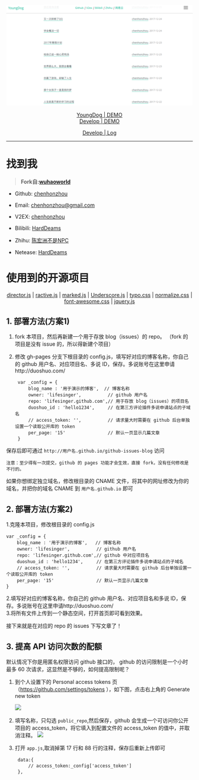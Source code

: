 
<p align="center"><img src="src/v1.7.1.png"/></p>

<p align="center" style="font-weight: blod;">
  <a href="http://装逼.top" target="_blank">YoungDog | DEMO</a>  
  <br>
  <a href="http://html.chenhonzhou.link/?https://github.com/chenhonzhou/Note-blog/blob/develop/index.html" target="_blank">Develop | DEMO</a>

</p>

<p align="center">
  <a href="log">Develop | Log</a>
</p>

------------


# 找到我
> **Fork自:[wuhaoworld](https://github.com/wuhaoworld/github-issues-blog)**

- Github: [chenhonzhou](http://github.com/chenhonzhou)

- Email: [chenhonzhou@gmail.com](https://www.google.com/gmail)

- V2EX:  [chenhonzhou](https://www.v2ex.com/member/chenhonzhou)

- Bilibili: [HardDeams](https://space.bilibili.com/27013266/#/)

- Zhihu: [陈宏洲不是NPC](https://www.zhihu.com/people/ChenHonZhouRemix/activities)

- Netease: [HardDeams](http://music.163.com/#/user/home?id=266341607)

# 使用到的开源项目

<p align="center">
  <a href="https://github.com/flatiron/director">director.js</a> |
  <a href="http://www.ractivejs.org">ractive.js</a> |
  <a href="http://fontawesome.io/">marked.js</a> |
  <a href="http://underscorejs.org/">Underscore.js</a> |
  <a href="https://typo.sofi.sh/">typo.css</a> |
  <a href="http://underscorejs.org/">normalize.css</a> |
  <a href="http://fontawesome.io/">font-awesome.css</a> |
  <a href="http://jquery.com/">jquery.js</a>
</p>

## 1. 部署方法(方案1)

1. fork 本项目，然后再新建一个用于存放 blog（issues）的 repo。 （fork 的项目是没有 issue 的，所以得新建个项目）
2. 修改 gh-pages 分支下根目录的 config.js，填写好对应的博客名称，你自己的 github 用户名、对应项目名、多说 ID，保存。多说账号在这里申请http://duoshuo.com/


        var _config = {
            blog_name : '用于演示的博客',  // 博客名称
            owner: 'lifesinger',          // github 用户名
            repo: 'lifesinger.github.com',// 用于存放 blog（issues）的项目名
            duoshuo_id : 'hello1234',     // 在第三方评论插件多说申请站点的子域名
            // access_token: '',          // 请求量大时需要在 github 后台单独设置一个读取公开库的 token
            per_page: '15'                // 默认一页显示几篇文章
        }


保存后即可通过 `http://用户名.github.io/github-issues-blog` 访问

    注意：至少得有一次提交，github 的 pages 功能才会生效，直接 fork，没有任何修改是不行的。

如果你想绑定独立域名，修改根目录的 CNAME 文件，将其中的网址修改为你的域名，并把你的域名 CNAME 到 `用户名.github.io` 即可

## 2. 部署方法(方案2)

1.克隆本项目，修改根目录的 config.js

    var _config = {
        blog_name : '用于演示的博客',   // 博客名称
        owner: 'lifesinger',          // github 用户名
        repo: 'lifesinger.github.com',// github 中对应项目名
        duoshuo_id : 'hello1234',     // 在第三方评论插件多说申请站点的子域名
        // access_token: '',          // 请求量大时需要在 github 后台单独设置一个读取公开库的 token
        per_page: '15'                // 默认一页显示几篇文章
    }

2.填写好对应的博客名称，你自己的 github 用户名、对应项目名和多说 ID，保存。多说账号在这里申请http://duoshuo.com/    
3.将所有文件上传到一个静态空间，打开首页即可看到效果。  

接下来就是在对应的 repo 的 issues 下写文章了！

## 3. 提高 API 访问次数的配额

默认情况下你是用匿名权限访问 github 接口的， github 的访问限制是一个小时最多 60 次请求，这显然是不够的，如何提高限制呢？

1. 到个人设置下的 Personal access tokens 页（https://github.com/settings/tokens ），如下图，点击右上角的 Generate new token

    ![](http://ww1.sinaimg.cn/large/0066xOjKgy1fmz5k9vfaqj30o20c9abn.jpg)

2. 填写名称，只勾选 `public_repo`,然后保存，github 会生成一个可访问你公开项目的 access_token，将它填入到配置文件的 access_token 的值中，并取消注释。
    ![](http://ww1.sinaimg.cn/large/0066xOjKgy1fmz5nsh5ahj30qr07ydgv.jpg)

3. 打开 `app.js`,取消掉第 17 行和 88 行的注释，保存后重新上传即可

        data:{
            // access_token:_config['access_token']
        },
